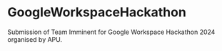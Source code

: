 # GoogleWorkspaceHackathon
Submission of Team Imminent for Google Workspace Hackathon 2024 organised by APU.
